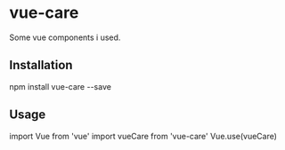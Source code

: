 # vue-care
Some vue components i used.

## Installation
npm install vue-care --save

## Usage
  import Vue from 'vue'
  import vueCare from 'vue-care'
  Vue.use(vueCare)

